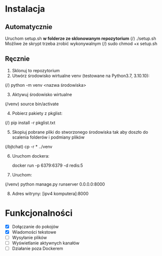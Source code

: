 # Instalacja
## Automatycznie
Uruchom setup.sh **w folderze ze sklonowanym repozytorium**
(/) ./setup.sh
Możliwe że skrypt trzeba zrobić wykonywalnym
(/) sudo chmod +x setup.sh

## Ręcznie
1. Sklonuj to repozytorium
2. Utwórz środowisko wirtualne venv (testowane na Python3.7, 3.10.10): 

(/) python -m venv <nazwa środowiska>

3. Aktywuj środowisko wirtualne 

(/venv) source bin/activate 

4. Pobierz pakiety z pkglist:

(/) pip install -r pkglist.txt

5. Skopiuj pobrane pliki do stworzonego środowiska tak aby doszło do scalenia folderów i podmiany plików

(/bjtchat) cp -r * ../venv

6. Uruchom dockera:

	docker run -p 6379:6379 -d redis:5

7. Uruchom:

(/venv)	python manage.py runserver 0.0.0.0:8000

8. Adres witryny:
	[ipv4 komputera]:8000
	
# Funkcjonalności

- [x] Dołączanie do pokojów
- [x] Wiadomości tekstowe
- [ ] Wysyłanie plików
- [ ] Wyświetlanie aktywnych kanałów
- [ ] Działanie poza Dockerem 
